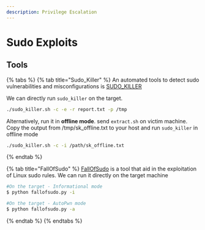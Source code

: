 ```yaml
---
description: Privilege Escalation
---
```


# Sudo Exploits

## Tools

{% tabs %}
{% tab title="Sudo_Killer" %}
An automated tools to detect sudo vulnerabilities and misconfigurations is [SUDO\_KILLER](https://github.com/TH3xACE/SUDO\_KILLER)

We can directly run `sudo_killer` on the target.

```bash
./sudo_killer.sh -c -e -r report.txt -p /tmp
```

Alternatively, run it in **offline mode**. send `extract.sh` on victim machine. Copy the output from /tmp/sk\_offline.txt to your host and run `sudo_killer` in offline mode

```bash
./sudo_killer.sh -c -i /path/sk_offline.txt
```
{% endtab %}

{% tab title="FallOfSudo" %}
[FallOfSudo](https://github.com/CyberOne-TeamARES/FallOfSudo) is a tool that aid in the exploitation of Linux sudo rules. We can run it directly on the target machine

```bash
#On the target - Informational mode
$ python fallofsudo.py -i

#On the target - AutoPwn mode
$ python fallofsudo.py -a
```
{% endtab %}
{% endtabs %}
